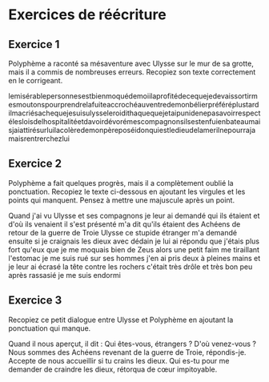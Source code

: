# Exercices de réécriture

## Exercice 1

Polyphème a raconté sa mésaventure avec Ulysse sur le mur de sa grotte, mais il a commis de nombreuses erreurs. Recopiez son texte correctement en le corrigeant.

lemisérablepersonnesestbienmoquédemoiilaprofitédecequejedevaissortirmesmoutonspourprendrelafuiteaccrochéauventredemonbélierpréféréplustardilmacriésachequejesuisulysseleroidithaquequejetaipunidenepasavoirrespectélesloisdelhospitalitéetdavoirdévorémescompagnonsilsestenfuienbateaumaisjaiattirésurluilacolèredemonpèreposéidonquiestledieudelamerilnepourrajamaisrentrerchezlui

## Exercice 2

Polyphème a fait quelques progrès, mais il a complètement oublié la ponctuation. Recopiez le texte ci-dessous en ajoutant les virgules et les points qui manquent. Pensez à mettre une majuscule après un point.

Quand j'ai vu Ulysse et ses compagnons je leur ai demandé qui ils étaient et d'où ils venaient il s'est présenté m'a dit qu'ils étaient des Achéens de retour de la guerre de Troie Ulysse ce stupide étranger m'a demandé ensuite si je craignais les dieux avec dédain je lui ai répondu que j'étais plus fort qu'eux que je me moquais bien de Zeus alors une petit faim me tiraillant l'estomac je me suis rué sur ses hommes j'en ai pris deux à pleines mains et je leur ai écrasé la tête contre les rochers c'était très drôle et très bon peu après rassasié je me suis endormi

## Exercice 3

Recopiez ce petit dialogue entre Ulysse et Polyphème en ajoutant la ponctuation qui manque.

Quand il nous aperçut, il dit : Qui êtes-vous, étrangers ? D'où venez-vous ? Nous sommes des Achéens revenant de la guerre de Troie, répondis-je. Accepte de nous accueillir si tu crains les dieux. Qui es-tu pour me demander de craindre les dieux, rétorqua de cœur impitoyable.